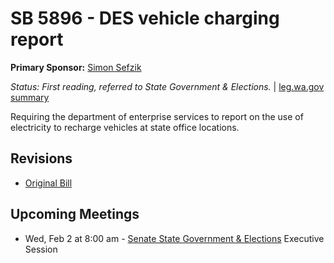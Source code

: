 # SB 5896 - DES vehicle charging report
**Primary Sponsor:** [Simon Sefzik](/person/leg/simon.sefzik.md)

*Status: First reading, referred to State Government & Elections.* | [leg.wa.gov summary](https://app.leg.wa.gov/billsummary?BillNumber=5896&Year=2021)

Requiring the department of enterprise services to report on the use of electricity to recharge vehicles at state office locations.

## Revisions
* [Original Bill](1/)

## Upcoming Meetings
* Wed, Feb 2 at 8:00 am - [Senate State Government & Elections](/senate/2021-22/SGE/) Executive Session